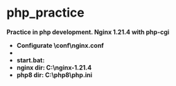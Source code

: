 # php_practice
<b>Practice in php development.<b>
Nginx 1.21.4 with php-cgi
  
  <ul>
    <li>Configurate \conf\nginx.conf
    <li>  
    <li>start.bat:
    <li>nginx dir: C:\nginx-1.21.4
    <li>php8 dir: C:\php8\php.ini
  </ul>
